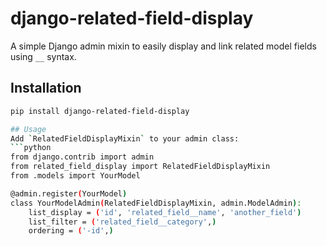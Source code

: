 # django-related-field-display

A simple Django admin mixin to easily display and link related model fields using `__` syntax.

## Installation

```bash
pip install django-related-field-display

## Usage
Add `RelatedFieldDisplayMixin` to your admin class:
```python
from django.contrib import admin
from related_field_display import RelatedFieldDisplayMixin
from .models import YourModel

@admin.register(YourModel)
class YourModelAdmin(RelatedFieldDisplayMixin, admin.ModelAdmin):
    list_display = ('id', 'related_field__name', 'another_field')
    list_filter = ('related_field__category',)
    ordering = ('-id',)

```